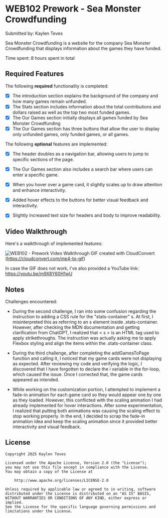 # WEB102 Prework - Sea Monster Crowdfunding

Submitted by: Kaylen Teves

Sea Monster Crowdfunding is a website for the company Sea Monster Crowdfunding that displays information about the games they have funded.

Time spent: 8 hours spent in total

## Required Features

The following **required** functionality is completed:

* [X] The introduction section explains the background of the company and how many games remain unfunded.
* [X] The Stats section includes information about the total contributions and dollars raised as well as the top two most funded games.
* [X] The Our Games section initially displays all games funded by Sea Monster Crowdfunding
* [X] The Our Games section has three buttons that allow the user to display only unfunded games, only funded games, or all games.

The following **optional** features are implemented:

* [X] The header doubles as a navigation bar, allowing users to jump to specific sections of the page.
* [X] The Our Games section also includes a search bar where users can enter a specific game.
* [X] When you hover over a game card, it slightly scales up to draw attention and enhance interactivity.
* [X] Added hover effects to the buttons for better visual feedback and interactivity.
* [X] Slightly increased text size for headers and body to improve readability.


## Video Walkthrough

Here's a walkthrough of implemented features:

![WEB102 - Prework Video Walkthrough](https://i.imgur.com/OLELLtu.gif)
GIF created with CloudConvert (https://cloudconvert.com/mp4-to-gif)

In case the GIF does not work, I've also provided a YouTube link: https://youtu.be/m9X8Y60H1wU

## Notes

Challenges encountered:

* During the second challenge, I ran into some confusion regarding the instruction to adding a CSS rule for the "stats-container" s.
  At first, I misinterpreted this as referring to an s element inside .stats-container. However, after checking the MDN documentation and
  getting clarification from ChatGPT, I realized that < s > is an HTML tag used to apply strikethroughs. The instruction was actually asking me
  to apply Flexbox styling and align the items within the .stats-container class.

* During the third challenge, after completing the addGamesToPage function and calling it, I noticed that my game cards were not displaying
  as expected. After reviewing my code and verifying the logic, I discovered that I have forgotten to declare the i variable in the for-loop,
  which caused the issue. Once I corrected that, the game cards appeared as intended.

* While working on the customization portion, I attempted to implement a fade-in animation for each game card so they would appear one by one
  as they loaded. However, this conflicted with the scaling animation I had already implemented for hover interactions. After some experimentation,
  I realized that putting both animations was causing the scaling effect to stop working properly. In the end, I decided to scrap the fade-in
  animation idea and keep the scaling animation since it provided better interactivity and visual feedback.

## License

    Copyright 2025 Kaylen Teves

    Licensed under the Apache License, Version 2.0 (the "License");
    you may not use this file except in compliance with the License.
    You may obtain a copy of the License at

        http://www.apache.org/licenses/LICENSE-2.0

    Unless required by applicable law or agreed to in writing, software
    distributed under the License is distributed on an "AS IS" BASIS,
    WITHOUT WARRANTIES OR CONDITIONS OF ANY KIND, either express or implied.
    See the License for the specific language governing permissions and
    limitations under the License.
